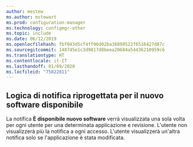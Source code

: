 ```yaml
---
author: mestew
ms.author: mstewart
ms.prod: configuration-manager
ms.technology: configmgr-other
ms.topic: include
ms.date: 06/12/2019
ms.openlocfilehash: fbf043d5cf4ff96d02ba38899522f6516427d87c
ms.sourcegitcommit: 148745e1c3d9817d8beea20684a54436210959c6
ms.translationtype: HT
ms.contentlocale: it-IT
ms.lasthandoff: 01/09/2020
ms.locfileid: "75822811"
---
```

## <a name="redesigned-notification-logic-for-newly-available-software"></a>Logica di notifica riprogettata per il nuovo software disponibile

La notifica **È disponibile nuovo software** verrà visualizzata una sola volta per ogni utente per una determinata applicazione e revisione. L'utente non visualizzerà più la notifica a ogni accesso. L'utente visualizzerà un'altra notifica solo se l'applicazione è stata modificata.

